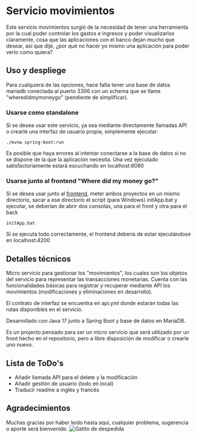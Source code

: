# Servicio movimientos
Este servicio movimientos surgió de la necesidad de tener una herramienta por la cual poder controlar los gastos e ingresos y poder visualizarlos claramente, cosa que las aplicaciones con el banco dejan mucho que desear, así que dije, ¿por qué no hacer yo mismo una aplicación para poder verlo como quiera?
## Uso y despliege
Para cualquiera de las opciones, hace falta tener una base de datos mariadb conectada al puerto 3306 con un schema que se llame "wheredidmymoneygo" (pendiente de simplificar).
### Usarse como standalone
Si se desea usar este servicio, ya sea mediante directamente llamadas API o crearle una interfaz de usuario propia, simplemente ejecutar:
```
./mvnw spring-boot:run
```
Es posible que haya errores al intentar conectarse a la base de datos si no se dispone de la que la aplicación necesita.
Una vez ejecutado satisfactoriamente estará escuchando en localhost:8080

### Usarse junto al frontend "Where did my money go?"

Si se desea usar junto al [frontend](https://github.com/TomasMolinaGallego/WDMMG-frontend), meter ambos proyectos en un mismo directorio, sacar a ese directorio el script (para Windows) initApp.bat y ejecutar, se deberían de abrir dos consolas, una para el front y otra para el back
```
initApp.bat
```
Si se ejecuta todo correctamente, el frontend debería de estar ejecutándose en localhost:4200

## Detalles técnicos
Micro servicio para gestionar los "movimientos", los cuales son los objetos del servicio para representar las transacciones monetarias. Cuenta con las funcionalidades básicas para registrar y recuperar mediante API los movimientos (modificaciones y eliminaciones en desarrollo).

El contrato de interfaz se encuentra en api.yml donde estarán todas las rutas disponibles en el servicio.

Desarrollado con Java 17 junto a Spring Boot y base de datos en MariaDB.

Es un projecto pensado para ser un micro servicio que será utilizado por un front hecho en el repositorio, pero a libre disposición de modificar o crearle uno nuevo. 

## Lista de ToDo's

- Añadir llamada API para el delete y la modificación
- Añadir gestión de usuario (todo en local)
- Traducir readme a inglés y francés

## Agradecimientos
Muchas gracias por haber leido hasta aquí, cualquier problema, sugerencia o aporte será bienvenido.
![Gatito de despedida](https://kindpng.com/imgv/iTmmTom_cat-cute-and-kawaii-image-pixel-art-cat/)